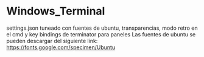 # Windows_Terminal
settings.json tuneado con fuentes de ubuntu, transparencias, modo retro en el cmd y key bindings de terminator para paneles
Las fuentes de ubuntu se pueden descargar del siguiente link: https://fonts.google.com/specimen/Ubuntu
